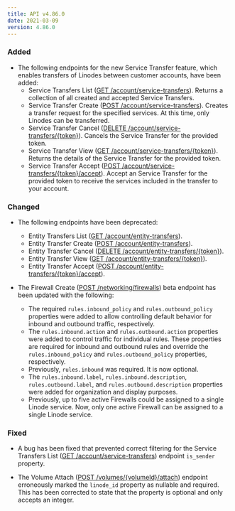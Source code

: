 ```yaml
---
title: API v4.86.0
date: 2021-03-09
version: 4.86.0
---
```


### Added

- The following endpoints for the new Service Transfer feature, which enables transfers of Linodes between customer accounts, have been added:
    - Service Transfers List ([GET /account/service-transfers](https://www.linode.com/docs/api/account/#service-transfers-list)). Returns a collection of all created and accepted Service Transfers.
    - Service Transfer Create ([POST /account/service-transfers](https://www.linode.com/docs/api/account/#service-transfer-create)). Creates a transfer request for the specified services. At this time, only Linodes can be transferred.
    - Service Transfer Cancel ([DELETE /account/service-transfers/{token}](https://www.linode.com/docs/api/account/#service-transfer-cancel)). Cancels the Service Transfer for the provided token.
    - Service Transfer View ([GET /account/service-transfers/{token}](https://www.linode.com/docs/api/account/#service-transfer-view)). Returns the details of the Service Transfer for the provided token.
    - Service Transfer Accept ([POST /account/service-transfers/{token}/accept](https://www.linode.com/docs/api/account/#service-transfer-accept)). Accept an Service Transfer for the provided token to receive the services included in the transfer to your account.

### Changed

- The following endpoints have been deprecated:
    - Entity Transfers List ([GET /account/entity-transfers](https://www.linode.com/docs/api/account/#entity-transfers-list)).
    - Entity Transfer Create ([POST /account/entity-transfers](https://www.linode.com/docs/api/account/#entity-transfer-create)).
    - Entity Transfer Cancel ([DELETE /account/entity-transfers/{token}](https://www.linode.com/docs/api/account/#entity-transfer-cancel)).
    - Entity Transfer View ([GET /account/entity-transfers/{token}](https://www.linode.com/docs/api/account/#entity-transfer-view)).
    - Entity Transfer Accept ([POST /account/entity-transfers/{token}/accept](https://www.linode.com/docs/api/account/#entity-transfer-accept)).

- The Firewall Create ([POST /networking/firewalls](https://www.linode.com/docs/api/networking/#firewall-create)) beta endpoint has been updated with the following:
    - The required `rules.inbound_policy` and `rules.outbound_policy` properties were added to allow controlling default behavior for inbound and outbound traffic, respectively.
    - The `rules.inbound.action` and `rules.outbound.action` properties were added to control traffic for individual rules. These properties are required for inbound and outbound rules and override the `rules.inbound_policy` and `rules.outbound_policy` properties, respectively.
    - Previously, `rules.inbound` was required. It is now optional.
    - The `rules.inbound.label`, `rules.inbound.description`, `rules.outbound.label`, and `rules.outbound.description` properties were added for organization and display purposes.
    - Previously, up to five active Firewalls could be assigned to a single Linode service. Now, only one active Firewall can be assigned to a single Linode service.

### Fixed

- A bug has been fixed that prevented correct filtering for the Service Transfers List ([GET /account/service-transfers](https://www.linode.com/docs/api/account/#service-transfers-list)) endpoint `is_sender` property.

- The Volume Attach ([POST /volumes/{volumeId}/attach](https://www.linode.com/docs/api/volumes/#volume-attach)) endpoint erroneously marked the `linode_id` property as nullable and required. This has been corrected to state that the property is optional and only accepts an integer.